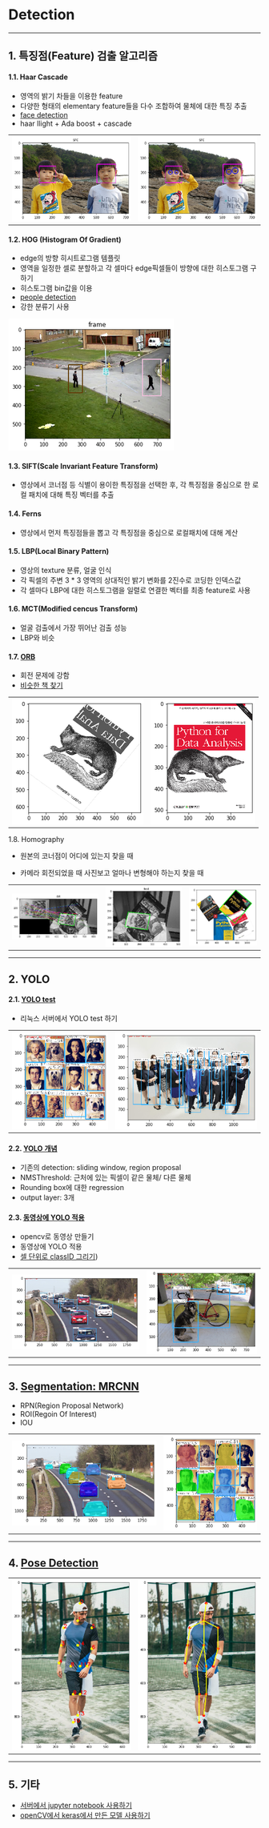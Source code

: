 # Detection

---

## 1. 특징점(Feature) 검출 알고리즘
#### 1.1. Haar Cascade
- 영역의 밝기 차들을 이용한 feature
- 다양한 형태의 elementary feature들을 다수 조합하여 물체에 대한 특징 추출
- [face detection](https://github.com/shiney5213/SamsungMultiCampus/blob/master/3.Detection/200128_day1_1.Face_Detection.ipynb)
- haar llight  + Ada boost + cascade

<table>
    <tr>
    <td><img src="images\1.haar_1.png"  /></td>
    <td><img src="images\1.haar_2.png"  /></td>
    </tr>
</table>

#### 1.2. HOG (Histogram Of Gradient)
- edge의 방향 히시트로그램 템플릿
- 영역을 일정한 셀로 분할하고 각 셀마다 edge픽셀들이 방향에 대한 히스토그램 구하기
- 히스토그램 bin값을 이용
- [people detection](https://github.com/shiney5213/SamsungMultiCampus/blob/master/3.Detection/200128_day1_2.full_body_detection(HOG_%EB%8F%99%EC%98%81%EC%83%81%EC%97%90%EC%84%9C%EA%B2%80%EC%B6%9C).ipynb)
- 강한 분류기 사용
 <img src="images\1.hog_1.png"  />

#### 1.3.  SIFT(Scale Invariant Feature Transform)
- 영상에서 코너점 등 식별이 용이한 특징점을 선택한 후, 각 특징점을 중심으로 한 로컬 패치에 대해 특징 벡터를 추출

#### 1.4. Ferns
- 영상에서 먼저 특징점들을 뽑고 각 특징점을 중심으로 로컬패치에 대해 계산

#### 1.5. LBP(Local Binary Pattern)
- 영상의 texture 분류, 얼굴 인식
- 각 픽셀의 주변 3 * 3 영역의 상대적인 밝기 변화를 2진수로 코딩한 인덱스값
- 각 셀마다 LBP에 대한 히스토그램을 일렬로 연결한 벡터를 최종 feature로 사용

#### 1.6. MCT(Modified cencus Transform)
- 얼굴 검출에서 가장 뛰어난 검출 성능
- LBP와 비슷

#### 1.7. [ORB](https://github.com/shiney5213/SamsungMultiCampus/blob/master/3.Detection/200128_day1_3.회전문제해결_ORB알고리즘%2CHomograph.ipynb)
- 회전 문제에 강함
- [비슷한 책 찾기](https://github.com/shiney5213/SamsungMultiCampus/blob/master/3.Detection/200128_day1_3.%ED%9A%8C%EC%A0%84%EB%AC%B8%EC%A0%9C%ED%95%B4%EA%B2%B0_ORB%EC%95%8C%EA%B3%A0%EB%A6%AC%EC%A6%98%2CHomograph.ipynb)

<table>
    <tr>
    <td><img src="images\1.orb.png"  /></td>
    <td><img src="images\1.orb_2.png"  /></td>
    </tr>
</table>

1.8. Homography

- 원본의 코너점이 어디에 있는지 찾을 때

- 카메라 회전되었을 때 사진보고 얼마나 변형해야 하는지 찾을 때

<table>
      <tr>
      <td><img src="images\1.homo_1.png"  /></td>
      <td><img src="images\1.homo_2.png"  /></td>
          <td><img src="images\1.homo_3.png"  /></td>
      </tr>
  </table>

---

## 2. YOLO

#### 2.1. [YOLO test](https://github.com/shiney5213/SamsungMultiCampus/blob/master/3.Detection/200128_day1_4.yolo.ipynb)

- 리눅스 서버에서 YOLO  test 하기

<table>
      <tr>
      <td><img src="images\2.yolo_1.png"  /></td>
      <td><img src="images\2.yolo_2.png"  /></td>
      </tr>
  </table>

#### 2.2. [YOLO 개념](https://github.com/shiney5213/SamsungMultiCampus/blob/master/3.Detection/200128_day1_5.yolo_test.ipynb)
- 기존의 detection: sliding window, region proposal
- NMSThreshold: 근처에 있는 픽셀이 같은 물체/ 다른 물체
- Rounding box에 대한 regression
- output layer: 3개

#### 2.3. [동영상에 YOLO 적용](https://github.com/shiney5213/SamsungMultiCampus/blob/master/3.Detection/200129_day2_2.%EB%8F%99%EC%98%81%EC%83%81%EC%97%90%EC%84%9C_yolo%EC%A0%81%EC%9A%A9%ED%95%98%EA%B8%B0.ipynb)

- opencv로 동영상 만들기
- 동영상에 YOLO 적용
- [셀 단위로 classID 그리기](https://github.com/shiney5213/SamsungMultiCampus/blob/master/3.Detection/200129_day2_3.셀단위로classID그리기%2C동영상에yolo적용하기.ipynb))

<table>
    <tr>
    <td><img src="images\2.yolo_3.png"  /></td>
    <td><img src="images\2.yolo_4.png"  /></td>
    </tr>
</table>

---

## 3. [Segmentation: MRCNN](https://github.com/shiney5213/SamsungMultiCampus/blob/master/3.Detection/200130_day3_2.SEGMENTATION(MRCNN).ipynb)

- RPN(Region Proposal Network)
- ROI(Regoin Of Interest)
- IOU

<table>
    <tr>
    <td><img src="images\3.mrcnn.png"  /></td>
    <td><img src="images\3.mrcnn_2.png"  /></td>
    </tr>
</table>

---

## 4. [Pose Detection](https://github.com/shiney5213/SamsungMultiCampus/blob/master/3.Detection/200130_day3_3.openpose.ipynb)

<table>
    <tr>
    <td><img src="images\4.pose_1.png"  /></td>
    <td><img src="images\4.pose_2.png"  /></td>
    </tr>
</table>

---

## 5. 기타

- [서버에서 jupyter notebook 사용하기](https://github.com/shiney5213/SamsungMultiCampus/blob/master/3.Detection/200129_day2_1.서버에서_주피터노트북_실행하기.ipynb)
- [openCV에서 keras에서 만든 모델 사용하기](https://github.com/shiney5213/SamsungMultiCampus/blob/master/3.Detection/200130_day3_1.kerasmodel을_opencv에서_활용하기위해pb형식으로변환.ipynb)

